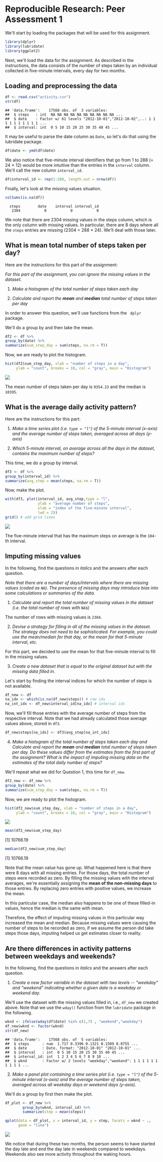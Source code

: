 # Reproducible Research: Peer Assessment 1



We'll start by loading the packages that will be used for this assignment.


```r
library(dplyr)
library(lubridate)
library(ggplot2)
```
Next, we'll load the data for the assignment. As described in the instructions,
the data consists of the number of steps taken by an individual collected
in five-minute intervals, every day for two months.

## Loading and preprocessing the data


```r
df <- read.csv("activity.csv")
str(df)
```

```
## 'data.frame':	17568 obs. of  3 variables:
##  $ steps   : int  NA NA NA NA NA NA NA NA NA NA ...
##  $ date    : Factor w/ 61 levels "2012-10-01","2012-10-02",..: 1 1 1 1 1 1 1 1 1 1 ...
##  $ interval: int  0 5 10 15 20 25 30 35 40 45 ...
```

It may be useful to parse the date column as `Date`, so let's do that using the 
lubridate package.


```r
df$date <- ymd(df$date)
```

We also notice that five-minute interval identifiers that go from 
1 to 288 (= 24 $\times$ 12) would be more intuitive than the entries in the 
`interval` column. We'll call the new column `interval_id`.


```r
df$interval_id <- rep(1:288, length.out = nrow(df))
```

Finally, let's look at the missing values situation.


```r
colSums(is.na(df))
```

      steps        date    interval interval_id 
       2304           0           0           0 

We note that there are 2304 missing values in the steps column, which is the only
column with missing values. In particular, there are 8 days where all the `steps` 
entries are missing (2304 = 288 $\times$ 24). We'll deal with those later.

## What is mean total number of steps taken per day?

Here are the instructions for this part of the assignment:

*For this part of the assignment, you can ignore the missing values in
the dataset.*

1. *Make a histogram of the total number of steps taken each day*

2. *Calculate and report the **mean** and **median** total number of steps taken per day*


In order to answer this question, we'll use functions from the ` dplyr` package.  

We'll do a group by and then take the mean.


```r
df2 <- df %>%
group_by(date) %>%
summarize(sum_step_day = sum(steps, na.rm = T))
```
Now, we are ready to plot the histogram.

```r
hist(df2$sum_step_day, xlab = "number of steps in a day", 
     ylab = "count", breaks = 10, col = "gray", main = "Histogram")
```

![](PA1_template_files/figure-html/unnamed-chunk-6-1.png)<!-- -->

The mean number of steps taken per day is ``9354.23`` and the
median is ``10395``.

## What is the average daily activity pattern?

Here are the instructions for this part:

1. *Make a time series plot (i.e. `type = "l"`) of the 5-minute interval (x-axis) and the average number of steps taken, averaged across all days (y-axis)*

2. *Which 5-minute interval, on average across all the days in the dataset, contains the maximum number of steps?*

This time, we do a group by interval.


```r
df3 <- df %>%
group_by(interval_id) %>%
summarize(avg_step = mean(steps, na.rm = T))
```
Now, make the plot.


```r
with(df3, plot(interval_id, avg_step,type = "l", 
               ylab = "average number of steps", 
               xlab = "index of the five-minute interval",
               lwd = 2))
grid() # add grid lines
```

![](PA1_template_files/figure-html/unnamed-chunk-8-1.png)<!-- -->

The five-minute interval that has the maximum steps on average is the
``104``-th interval.


## Imputing missing values

In the following, find the questions in *italics* and the answers after each 
question.

*Note that there are a number of days/intervals where there are missing
values (coded as `NA`). The presence of missing days may introduce
bias into some calculations or summaries of the data.*

1. *Calculate and report the total number of missing values in the dataset (i.e. the total number of rows with `NA`s)*

The number of rows with missing values is ``2304``.

2. *Devise a strategy for filling in all of the missing values in the dataset. The strategy does not need to be sophisticated. For example, you could use the mean/median for that day, or the mean for that 5-minute interval, etc.*

For this part, we decided to use the mean for that five-minute interval to fill
in the missing values. 


3. *Create a new dataset that is equal to the original dataset but with the missing data filled in.*

Let's start by finding the interval indices for which the 
number of steps is not available.


```r
df_new <- df
na_idx <- which(is.na(df_new$steps)) # row ids 
na_int_idx <- df_new$interval_id[na_idx] # interval ids
```
Now, we'll fill those entries with the average number of steps from the respective
interval. Note that we had already calculated those average values above, stored 
in `df3`.


```r
df_new$steps[na_idx] <- df3$avg_step[na_int_idx]
```

4. *Make a histogram of the total number of steps taken each day and Calculate and report the **mean** and **median** total number of steps taken per day. Do these values differ from the estimates from the first part of the assignment? What is the impact of imputing missing data on the estimates of the total daily number of steps?*

We'll repeat what we did for Question 1, this time for `df_new`.


```r
df2_new <- df_new %>%
group_by(date) %>%
summarize(sum_step_day = sum(steps, na.rm = T))
```
Now, we are ready to plot the histogram.

```r
hist(df2_new$sum_step_day, xlab = "number of steps in a day", 
     ylab = "count", breaks = 10, col = "gray", main = "Histogram")
```

![](PA1_template_files/figure-html/unnamed-chunk-12-1.png)<!-- -->


```r
mean(df2_new$sum_step_day)
```

[1] 10766.19

```r
median(df2_new$sum_step_day)
```

[1] 10766.19

Note that the mean value has gone up. What happened here is that there were 8
days with all missing entries. For those days, the total number of steps were
recorded as zero. By filling the missing values with the interval averages, we're
essentially assigning the **mean of the non-missing days** to those entries. By replacing zero
entries with positive values, we increase the mean.

In this particular case, the median also happens to be one of these filled-in values, 
hence the median is the same with mean. 

Therefore, the effect of imputing missing values in this particular way increased the mean
and median. Because missing values were causing the number of steps to be recorded as zero, 
if we assume the person did take steps those days, imputing helped us get estimates closer to reality. 


## Are there differences in activity patterns between weekdays and weekends?

In the following, find the questions in *italics* and the answers after each 
question.


1. *Create a new factor variable in the dataset with two levels -- "weekday" and "weekend" indicating whether a given date is a weekday or weekend day.*

We'll use the dataset with the missing values filled in, i.e., `df_new` we 
created above. Note that we use the `wday()` function from the `lubridate` package
in the following.


```r
wknd <- ifelse(wday(df$date) %in% c(1,7) , "weekend","weekday")
df_new$wknd <- factor(wknd)
str(df_new)
```

```
## 'data.frame':	17568 obs. of  5 variables:
##  $ steps      : num  1.717 0.3396 0.1321 0.1509 0.0755 ...
##  $ date       : Date, format: "2012-10-01" "2012-10-01" ...
##  $ interval   : int  0 5 10 15 20 25 30 35 40 45 ...
##  $ interval_id: int  1 2 3 4 5 6 7 8 9 10 ...
##  $ wknd       : Factor w/ 2 levels "weekday","weekend": 1 1 1 1 1 1 1 1 1 1 ...
```


2. *Make a panel plot containing a time series plot (i.e. `type = "l"`) of the 5-minute interval (x-axis) and the average number of steps taken, averaged across all weekday days or weekend days (y-axis).* 

We'll do a group by first then make the plot.

```r
df_plot <- df_new %>%
        group_by(wknd, interval_id) %>%
        summarize(step = mean(steps))

qplot(data = df_plot, x = interval_id, y = step, facets = wknd ~ ., 
      geom = "line")
```

![](PA1_template_files/figure-html/unnamed-chunk-15-1.png)<!-- -->

We notice that during these two months, the person seems to have started the day 
late and end the day late in weekends compared to weekdays. Weekends also see
more activity throughout the waking hours.
